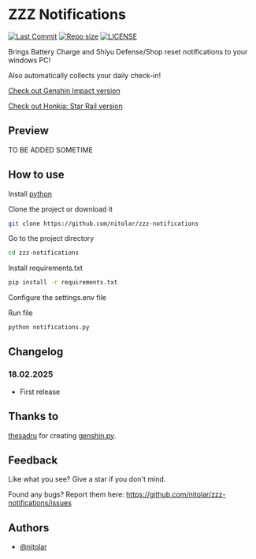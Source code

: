 # ZZZ Notifications
[![Last Commit](https://img.shields.io/github/last-commit/nitolar/zzz-notifications)](https://github.com/nitolar/zzz-notifications/commits/master)
[![Repo size](https://img.shields.io/github/repo-size/nitolar/zzz-notifications)](https://github.com/nitolar/zzz-notifications/graphs/code-frequency)
[![LICENSE](https://img.shields.io/github/license/nitolar/zzz-notifications)](https://github.com/nitolar/zzz-notifications/blob/master/LICENSE.md)


Brings Battery Charge and Shiyu Defense/Shop reset notifications to your windows PC!

Also automatically collects your daily check-in!

[Check out Genshin Impact version](https://github.com/nitolar/genshin-notifications)

[Check out Honkia: Star Rail version](https://github.com/nitolar/hsr-notifications)


## Preview

TO BE ADDED SOMETIME


## How to use

Install [python](https://www.python.org)

Clone the project or download it

```bash
git clone https://github.com/nitolar/zzz-notifications
```

Go to the project directory

```bash
cd zzz-notifications
```

Install requirements.txt

```bash
pip install -r requirements.txt
```

Configure the settings.env file

Run file

```bash
python notifications.py
```


## Changelog

### 18.02.2025

- First release


## Thanks to

[thesadru](https://github.com/thesadru) for creating [genshin.py](https://github.com/thesadru/genshin.py).


## Feedback

Like what you see? Give a star if you don't mind.

Found any bugs? Report them here: https://github.com/nitolar/zzz-notifications/issues


## Authors

- [@nitolar](https://www.github.com/nitolar)

